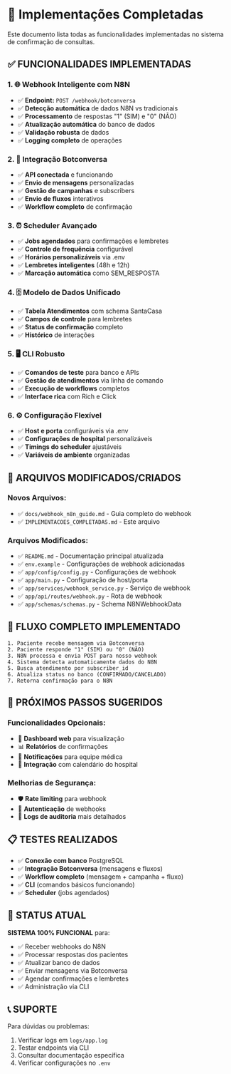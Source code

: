 # 🎯 Implementações Completadas

Este documento lista todas as funcionalidades implementadas no sistema de confirmação de consultas.

## ✅ **FUNCIONALIDADES IMPLEMENTADAS**

### **1. 🌐 Webhook Inteligente com N8N**

- ✅ **Endpoint:** `POST /webhook/botconversa`
- ✅ **Detecção automática** de dados N8N vs tradicionais
- ✅ **Processamento** de respostas "1" (SIM) e "0" (NÃO)
- ✅ **Atualização automática** do banco de dados
- ✅ **Validação robusta** de dados
- ✅ **Logging completo** de operações

### **2. 🤖 Integração Botconversa**

- ✅ **API conectada** e funcionando
- ✅ **Envio de mensagens** personalizadas
- ✅ **Gestão de campanhas** e subscribers
- ✅ **Envio de fluxos** interativos
- ✅ **Workflow completo** de confirmação

### **3. ⏰ Scheduler Avançado**

- ✅ **Jobs agendados** para confirmações e lembretes
- ✅ **Controle de frequência** configurável
- ✅ **Horários personalizáveis** via .env
- ✅ **Lembretes inteligentes** (48h e 12h)
- ✅ **Marcação automática** como SEM_RESPOSTA

### **4. 🗄️ Modelo de Dados Unificado**

- ✅ **Tabela Atendimentos** com schema SantaCasa
- ✅ **Campos de controle** para lembretes
- ✅ **Status de confirmação** completo
- ✅ **Histórico** de interações

### **5. 🖥️ CLI Robusto**

- ✅ **Comandos de teste** para banco e APIs
- ✅ **Gestão de atendimentos** via linha de comando
- ✅ **Execução de workflows** completos
- ✅ **Interface rica** com Rich e Click

### **6. ⚙️ Configuração Flexível**

- ✅ **Host e porta** configuráveis via .env
- ✅ **Configurações de hospital** personalizáveis
- ✅ **Timings do scheduler** ajustáveis
- ✅ **Variáveis de ambiente** organizadas

## 🔧 **ARQUIVOS MODIFICADOS/CRIADOS**

### **Novos Arquivos:**

- ✅ `docs/webhook_n8n_guide.md` - Guia completo do webhook
- ✅ `IMPLEMENTACOES_COMPLETADAS.md` - Este arquivo

### **Arquivos Modificados:**

- ✅ `README.md` - Documentação principal atualizada
- ✅ `env.example` - Configurações de webhook adicionadas
- ✅ `app/config/config.py` - Configurações de webhook
- ✅ `app/main.py` - Configuração de host/porta
- ✅ `app/services/webhook_service.py` - Serviço de webhook
- ✅ `app/api/routes/webhook.py` - Rota de webhook
- ✅ `app/schemas/schemas.py` - Schema N8NWebhookData

## 🎯 **FLUXO COMPLETO IMPLEMENTADO**

```
1. Paciente recebe mensagem via Botconversa
2. Paciente responde "1" (SIM) ou "0" (NÃO)
3. N8N processa e envia POST para nosso webhook
4. Sistema detecta automaticamente dados do N8N
5. Busca atendimento por subscriber_id
6. Atualiza status no banco (CONFIRMADO/CANCELADO)
7. Retorna confirmação para o N8N
```

## 🚀 **PRÓXIMOS PASSOS SUGERIDOS**

### **Funcionalidades Opcionais:**

- 🔄 **Dashboard web** para visualização
- 📊 **Relatórios** de confirmações
- 🔔 **Notificações** para equipe médica
- 📅 **Integração** com calendário do hospital

### **Melhorias de Segurança:**

- 🛡️ **Rate limiting** para webhook
- 🔐 **Autenticação** de webhooks
- 📝 **Logs de auditoria** mais detalhados

## 📋 **TESTES REALIZADOS**

- ✅ **Conexão com banco** PostgreSQL
- ✅ **Integração Botconversa** (mensagens e fluxos)
- ✅ **Workflow completo** (mensagem + campanha + fluxo)
- ✅ **CLI** (comandos básicos funcionando)
- ✅ **Scheduler** (jobs agendados)

## 🎉 **STATUS ATUAL**

**SISTEMA 100% FUNCIONAL** para:

- ✅ Receber webhooks do N8N
- ✅ Processar respostas dos pacientes
- ✅ Atualizar banco de dados
- ✅ Enviar mensagens via Botconversa
- ✅ Agendar confirmações e lembretes
- ✅ Administração via CLI

## 📞 **SUPORTE**

Para dúvidas ou problemas:

1. Verificar logs em `logs/app.log`
2. Testar endpoints via CLI
3. Consultar documentação específica
4. Verificar configurações no `.env`
